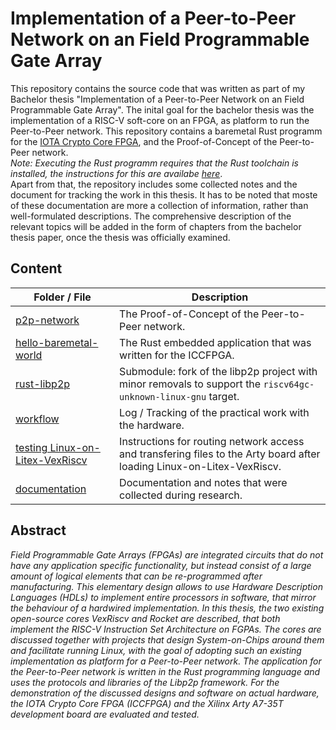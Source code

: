 # Implementation of a Peer-to-Peer Network on an Field Programmable Gate Array

This repository contains the source code that was written as part of my Bachelor thesis "Implementation of a Peer-to-Peer Network on an Field Programmable Gate Array".
The inital goal for the bachelor thesis was the implementation of a RISC-V soft-core on an FPGA, as platform to run the Peer-to-Peer network.
This repository contains a baremetal Rust programm for the [IOTA Crypto Core FPGA](https://medium.com/@punpck/iota-crypto-core-fpga-final-report-77cc6a4aec9a), and the Proof-of-Concept of the Peer-to-Peer network.  
_Note: Executing the Rust programm requires that the Rust toolchain is installed, the instructions for this are availabe [here](https://rustup.rs/)_.  
Apart from that, the repository includes some collected notes and the document for tracking the work in this thesis. It has to be noted that moste of these documentation are more a collection of information, rather than well-formulated descriptions.
The comprehensive description of the relevant topics will be added in the form of chapters from the bachelor thesis paper, once the thesis was officially examined.

## Content
Folder / File | Description
-|-
[p2p-network](./p2p-network) | The Proof-of-Concept of the Peer-to-Peer network.
[hello-baremetal-world](./hello-baremetal-world) | The Rust embedded application that was written for the ICCFPGA.
[rust-libp2p](./rust-libp2p) | Submodule: fork of the libp2p project with minor removals to support the `riscv64gc-unknown-linux-gnu` target.
[workflow](./documentation/BSc-Thesis/workflow.md) | Log / Tracking of the practical work with the hardware.
[testing Linux-on-Litex-VexRiscv](./documentation/litex-vexriscv/testing-linux/) | Instructions for routing network access and transfering files to the Arty board after loading Linux-on-Litex-VexRiscv.
[documentation](./documentation) | Documentation and notes that were collected during research.

## Abstract
  *Field Programmable Gate Arrays (FPGAs) are integrated circuits that do not have any application specific functionality, but instead consist of a large amount of logical elements that can be re-programmed after manufacturing. This elementary design allows to use Hardware Description Languages (HDLs) to implement entire processors in software, that mirror the behaviour of a hardwired implementation. In this thesis, the two existing open-source cores VexRiscv and Rocket are described, that both implement the RISC-V Instruction Set Architecture on FGPAs. The cores are discussed together with projects that design System-on-Chips around them and facilitate running Linux, with the goal of adopting such an existing implementation as platform for a Peer-to-Peer network. The application for the Peer-to-Peer network is written in the Rust programming language and uses the protocols and libraries of the Libp2p framework. For the demonstration of the discussed designs and software on actual hardware, the IOTA Crypto Core FPGA (ICCFPGA) and the Xilinx Arty A7-35T development board are evaluated and tested.*
